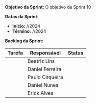 
**Objetivo da Sprint:**
O objetivo da Sprint 10

**Datas da Sprint:**

- **Início:** //2024
- **Término:** //2024

**Backlog da Sprint:**

| Tarefa | Responsável | Status |
|--------|-------------|-----------------------|
| | Beatriz Lins | |
| | Daniel Ferreira |  |
| | Paulo Cirqueira |  |
| | Daniel Nunes |  |
| | Erick Alves |  |



